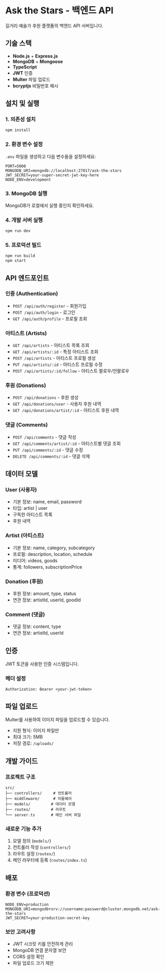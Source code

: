 # Ask the Stars - 백엔드 API

길거리 예술가 후원 플랫폼의 백엔드 API 서버입니다.

## 기술 스택

- **Node.js** + **Express.js**
- **MongoDB** + **Mongoose**
- **TypeScript**
- **JWT** 인증
- **Multer** 파일 업로드
- **bcryptjs** 비밀번호 해시

## 설치 및 실행

### 1. 의존성 설치
```bash
npm install
```

### 2. 환경 변수 설정
`.env` 파일을 생성하고 다음 변수들을 설정하세요:

```env
PORT=5000
MONGODB_URI=mongodb://localhost:27017/ask-the-stars
JWT_SECRET=your-super-secret-jwt-key-here
NODE_ENV=development
```

### 3. MongoDB 실행
MongoDB가 로컬에서 실행 중인지 확인하세요.

### 4. 개발 서버 실행
```bash
npm run dev
```

### 5. 프로덕션 빌드
```bash
npm run build
npm start
```

## API 엔드포인트

### 인증 (Authentication)
- `POST /api/auth/register` - 회원가입
- `POST /api/auth/login` - 로그인
- `GET /api/auth/profile` - 프로필 조회

### 아티스트 (Artists)
- `GET /api/artists` - 아티스트 목록 조회
- `GET /api/artists/:id` - 특정 아티스트 조회
- `POST /api/artists` - 아티스트 프로필 생성
- `PUT /api/artists/:id` - 아티스트 프로필 수정
- `POST /api/artists/:id/follow` - 아티스트 팔로우/언팔로우

### 후원 (Donations)
- `POST /api/donations` - 후원 생성
- `GET /api/donations/user` - 사용자 후원 내역
- `GET /api/donations/artist/:id` - 아티스트 후원 내역

### 댓글 (Comments)
- `POST /api/comments` - 댓글 작성
- `GET /api/comments/artist/:id` - 아티스트별 댓글 조회
- `PUT /api/comments/:id` - 댓글 수정
- `DELETE /api/comments/:id` - 댓글 삭제

## 데이터 모델

### User (사용자)
- 기본 정보: name, email, password
- 타입: artist | user
- 구독한 아티스트 목록
- 후원 내역

### Artist (아티스트)
- 기본 정보: name, category, subcategory
- 프로필: description, location, schedule
- 미디어: videos, goods
- 통계: followers, subscriptionPrice

### Donation (후원)
- 후원 정보: amount, type, status
- 연관 정보: artistId, userId, goodId

### Comment (댓글)
- 댓글 정보: content, type
- 연관 정보: artistId, userId

## 인증

JWT 토큰을 사용한 인증 시스템입니다.

### 헤더 설정
```
Authorization: Bearer <your-jwt-token>
```

## 파일 업로드

Multer를 사용하여 이미지 파일을 업로드할 수 있습니다.

- 지원 형식: 이미지 파일만
- 최대 크기: 5MB
- 저장 경로: `/uploads/`

## 개발 가이드

### 프로젝트 구조
```
src/
├── controllers/     # 컨트롤러
├── middleware/      # 미들웨어
├── models/         # 데이터 모델
├── routes/         # 라우트
└── server.ts       # 메인 서버 파일
```

### 새로운 기능 추가
1. 모델 정의 (`models/`)
2. 컨트롤러 작성 (`controllers/`)
3. 라우트 설정 (`routes/`)
4. 메인 라우터에 등록 (`routes/index.ts`)

## 배포

### 환경 변수 (프로덕션)
```env
NODE_ENV=production
MONGODB_URI=mongodb+srv://username:password@cluster.mongodb.net/ask-the-stars
JWT_SECRET=your-production-secret-key
```

### 보안 고려사항
- JWT 시크릿 키를 안전하게 관리
- MongoDB 연결 문자열 보안
- CORS 설정 확인
- 파일 업로드 크기 제한

